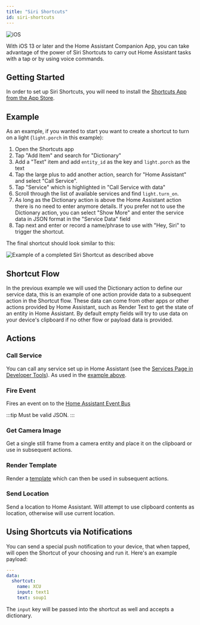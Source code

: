 ```yaml
---
title: "Siri Shortcuts"
id: siri-shortcuts
---
```


![iOS](/assets/apple.svg)

With iOS 13 or later and the Home Assistant Companion App, you can take advantage of the power of Siri Shortcuts to carry out Home Assistant tasks with a tap or by using voice commands.

## Getting Started

In order to set up Siri Shortcuts, you will need to install the [Shortcuts App from the App Store](https://apps.apple.com/us/app/shortcuts/id915249334).

## Example

As an example, if you wanted to start you want to create a shortcut to turn on a light (`light.porch` in this example):

1. Open the Shortcuts app
2. Tap "Add Item" and search for "Dictionary"
3. Add a "Text" item and add `entity_id` as the key and `light.porch` as the text
4. Tap the large plus to add another action, search for "Home Assistant" and select "Call Service".
5. Tap "Service" which is highlighted in "Call Service with data"
6. Scroll through the list of available services and find `light.turn_on`.
7. As long as the Dictionary action is above the Home Assistant action there is no need to enter anymore details. If you prefer not to use the Dictionary action, you can select "Show More" and enter the service data in JSON format in the "Service Data" field
8. Tap next and enter or record a name/phrase to use with "Hey, Siri" to trigger the shortcut.

The final shortcut should look similar to this:

<img className="center_image" alt="Example of a completed Siri Shortcut as described above" src="/assets/siri-shortcut-example.jpg" />

## Shortcut Flow

In the previous example we will used the Dictionary action to define our service data, this is an example of one action provide data to a subsequent action in the Shortcut flow. These data can come from other apps or other actions provided by Home Assistant, such as Render Text to get the state of an entity in Home Assistant. By default empty fields will try to use data on your device's clipboard if no other flow or payload data is provided.

## Actions

### Call Service

You can call any service set up in Home Assistant (see the [Services Page in Developer Tools](https://www.home-assistant.io/docs/tools/dev-tools/)). As used in the [example above](#example).

### Fire Event

Fires an event on to the [Home Assistant Event Bus](https://www.home-assistant.io/docs/configuration/events/)

:::tip
Must be valid JSON.
:::

### Get Camera Image

Get a single still frame from a camera entity and place it on the clipboard or use in subsequent actions.

### Render Template

Render a [template](https://www.home-assistant.io/docs/configuration/templating/) which can then be used in subsequent actions.

### Send Location

Send a location to Home Assistant. Will attempt to use clipboard contents as location, otherwise will use current location.

## Using Shortcuts via Notifications

You can send a special push notification to your device, that when tapped, will open the Shortcut of your choosing and run it. Here's an example payload:

```yaml
---
data:
  shortcut:
    name: XCU
    input: text1
    text: soup1
```

The `input` key will be passed into the shortcut as well and accepts a dictionary.
